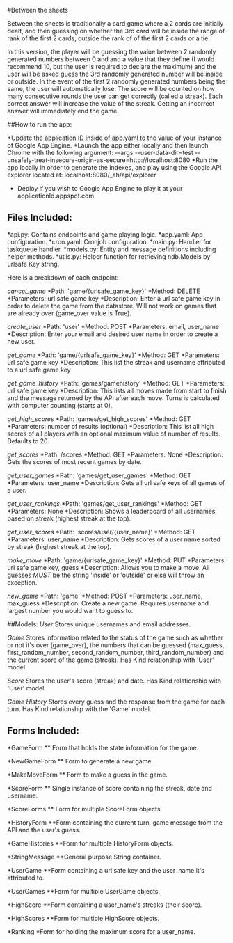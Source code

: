 #Between the sheets

Between the sheets is traditionally a card game where a 2 cards are initially dealt, and then guessing on whether the 3rd card will be inside the range of rank of the first 2 cards, outside the rank of of the first 2 cards or a tie.

In this version, the player will be guessing the value between 2 randomly generated numbers between 0 and and a value that they define (I would recommend 10, but the user is required to declare the maximum) and the user will be asked guess the 3rd randomly generated number will be inside or outside.  In the event of the first 2 randomly generated numbers being the same, the user will automatically lose.  The score will be counted on how many consecutive rounds the user can get correctly (called a streak).  Each correct answer will increase the value of the streak.  Getting an incorrect answer will immediately end the game.

##How to run the app:

*Update the application ID inside of app.yaml to the value of your instance of Google App Engine.
*Launch the app either locally and then launch Chrome with the following argument: --args --user-data-dir=test --unsafely-treat-insecure-origin-as-secure=http://localhost:8080
*Run the app locally in order to generate the indexes, and play using the Google API explorer located at: localhost:8080/_ah/api/explorer
* Deploy if you wish to Google App Engine to play it at your applicationId.appspot.com

## Files Included:
*api.py: Contains endpoints and game playing logic.
*app.yaml: App configuration.
*cron.yaml: Cronjob configuration.
*main.py: Handler for taskqueue handler.
*models.py: Entity and message definitions including helper methods.
*utils.py: Helper function for retrieving ndb.Models by urlsafe Key string.


Here is a breakdown of each endpoint:

*cancel_game*
*Path: 'game/{urlsafe_game_key}'
*Method: DELETE 
*Parameters: url safe game key
*Description: Enter a url safe game key in order to delete the game from the datastore.  Will not work on games that are already over (game_over value is True).

*create_user*
*Path: 'user'
*Method: POST
*Parameters: email, user_name
*Description: Enter your email and desired user name in order to create a new user.  

*get_game*
*Path: 'game/{urlsafe_game_key}'
*Method: GET
*Parameters: url safe game key
*Description: This list the streak and username attributed to a url safe game key

*get_game_history*
*Path: 'games/gamehistory'
*Method: GET
*Parameters: url safe game key
*Description: This lists all moves made from start to finish and the message returned by the API after each move.  Turns is calculated with computer counting (starts at 0).

*get_high_scores*
*Path: 'games/get_high_scores'
*Method: GET
*Parameters: number of results (optional)
*Description: This list all high scores of all players with an optional maximum value of number of results.  Defaults to 20.

*get_scores*
*Path: /scores
*Method: GET
*Parameters: None
*Description: Gets the scores of most recent games by date.

*get_user_games*
*Path: 'games/get_user_games'
*Method: GET
*Parameters: user_name
*Description: Gets all url safe keys of all games of a user.

*get_user_rankings*
*Path: 'games/get_user_rankings'
*Method: GET
*Parameters: None
*Description: Shows a leaderboard of all usernames based on streak (highest streak at the top).

*get_user_scores*
*Path: 'scores/user/{user_name}'
*Method: GET
*Parameters: user_name
*Description: Gets scores of a user name sorted by streak (highest streak at the top).

*make_move*
*Path: 'game/{urlsafe_game_key}'
*Method: PUT
*Parameters: url safe game key, guess
*Description: Allows you to make a move.  All guesses *MUST* be the string 'inside' or 'outside' or else will throw an exception.

*new_game*
*Path: 'game'
*Method: POST
*Parameters: user_name, max_guess
*Description: Create a new game. Requires username and largest number you would want to guess to.

##Models:
*User*
Stores unique usernames and email addresses.

*Game*
Stores information related to the status of the game such as whether or not it's over (game_over), the numbers that can be guessed (max_guess, first_random_number, second_random_number, third_random_number) and the current score of the game (streak).  Has Kind relationship with 'User' model.

*Score*
Stores the user's score (streak) and date. Has Kind relationship with 'User' model.

*Game History*
Stores every guess and the response from the game for each turn. Has Kind relationship with the 'Game' model.


## Forms Included:
*GameForm
** Form that holds the state information for the game.

*NewGameForm
** Form to generate a new game.

*MakeMoveForm
** Form to make a guess in the game.

*ScoreForm
** Single instance of score containing the streak, date and username.

*ScoreForms
** Form for multiple ScoreForm objects.

*HistoryForm
**Form containing the current turn, game message from the API and the user's guess.

*GameHistories
**Form for multiple HistoryForm objects.

*StringMessage
**General purpose String container.

*UserGame
**Form containing a url safe key and the user_name it's attributed to.

*UserGames
**Form for multiple UserGame objects.

*HighScore
**Form containing a user_name's streaks (their score).

*HighScores
**Form for multiple HighScore objects.

*Ranking
*Form for holding the maximum score for a user_name.